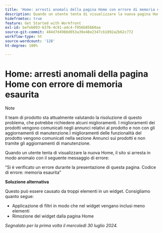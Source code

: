 ```yaml
---
title: 'Home: arresti anomali della pagina Home con errore di memoria esaurita'
description: Quando un utente tenta di visualizzare la nuova pagina Home, il sito si arresta in modo anomalo con un messaggio di errore. È disponibile una soluzione alternativa.
hidefromtoc: true
feature: Get Started with Workfront
exl-id: befeb093-6376-4c91-a4c4-f956b85660aa
source-git-commit: 484d7d4988d053a39e48e2347cb1892a2b62c772
workflow-type: ht
source-wordcount: '128'
ht-degree: 100%

---
```


# Home: arresti anomali della pagina Home con errore di memoria esaurita

>[!NOTE]
>
>Il team di prodotto sta attualmente valutando la risoluzione di questo problema, che potrebbe richiedere alcuni miglioramenti. I miglioramenti dei prodotti vengono comunicati negli annunci relativi al prodotto e non con gli aggiornamenti di manutenzione.I miglioramenti delle funzionalità del prodotto vengono comunicati nella sezione Annunci sui prodotti e non tramite gli aggiornamenti di manutenzione.

Quando un utente tenta di visualizzare la nuova Home, il sito si arresta in modo anomalo con il seguente messaggio di errore:

“Si è verificato un errore durante la presentazione di questa pagina. Codice di errore: memoria esaurita”

**Soluzione alternativa**

Questo può essere causato da troppi elementi in un widget. Consigliamo quanto segue:

* Applicazione di filtri in modo che nel widget vengano inclusi meno elementi
* Rimozione del widget dalla pagina Home

_Segnalato per la prima volta il mercoledì 30 luglio 2024._
